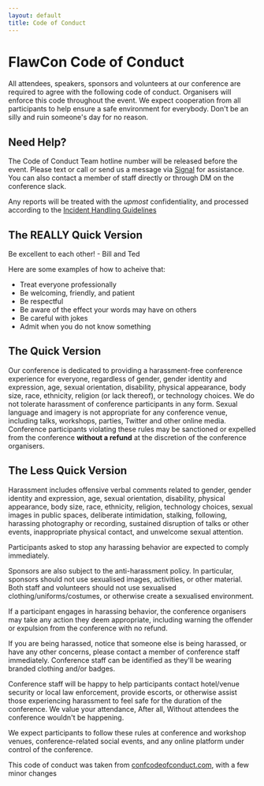 ```yaml
---
layout: default
title: Code of Conduct
---
```


# FlawCon Code of Conduct

All attendees, speakers, sponsors and volunteers at our conference are required to agree with the following code of conduct. 
Organisers will enforce this code throughout the event. We expect cooperation from all participants to help ensure a safe environment for everybody.
Don't be an silly and ruin someone's day for no reason.

## Need Help?

The Code of Conduct Team hotline number will be released before the event. Please text or call or send us a message via [Signal](https://signal.org/) for assistance.
You can also contact a member of staff directly or through DM on the conference slack.

Any reports will be treated with the *upmost* confidentiality, and processed according to the 
[Incident Handling Guidelines](/coc/handling-guidelines.html)

## The REALLY Quick Version
Be excellent to each other! - Bill and Ted

Here are some examples of how to acheive that:
- Treat everyone professionally
- Be welcoming, friendly, and patient
- Be respectful
- Be aware of the effect your words may have on others
- Be careful with jokes
- Admit when you do not know something

## The Quick Version
Our conference is dedicated to providing a harassment-free conference experience for everyone, regardless of gender, gender identity and expression, age, sexual orientation,
disability, physical appearance, body size, race, ethnicity, religion (or lack thereof), or technology choices. We do not tolerate harassment of conference participants in any form.
Sexual language and imagery is not appropriate for any conference venue, including talks, workshops, parties, Twitter and other online media.
Conference participants violating these rules may be sanctioned or expelled from the conference **without a refund** at the discretion of the conference organisers.

## The Less Quick Version

Harassment includes offensive verbal comments related to gender, gender identity and expression, age, sexual orientation, disability, physical appearance, body size, race, ethnicity,
religion, technology choices, sexual images in public spaces, deliberate intimidation, stalking, following, harassing photography or recording, sustained disruption of talks or other events,
inappropriate physical contact, and unwelcome sexual attention.

Participants asked to stop any harassing behavior are expected to comply immediately.

Sponsors are also subject to the anti-harassment policy. In particular, sponsors should not use sexualised images, activities, or other material.
Both staff and volunteers should not use sexualised clothing/uniforms/costumes, or otherwise create a sexualised environment.

If a participant engages in harassing behavior, the conference organisers may take any action they deem appropriate, including warning the offender or expulsion from the conference with no refund.

If you are being harassed, notice that someone else is being harassed, or have any other concerns, please contact a member of conference staff immediately.
Conference staff can be identified as they'll be wearing branded clothing and/or badges.

Conference staff will be happy to help participants contact hotel/venue security or local law enforcement, provide escorts, or otherwise assist those experiencing harassment
to feel safe for the duration of the conference. We value your attendance, After all, Without attendees the conference wouldn't be happening.

We expect participants to follow these rules at conference and workshop venues, conference-related social events, and any online platform under control of the conference.

This code of conduct was taken from [confcodeofconduct.com](http://confcodeofconduct.com/), with a few minor changes
